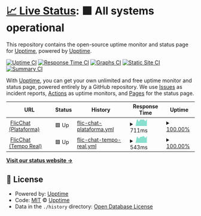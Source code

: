 # [📈 Live Status](https://demo.upptime.js.org): <!--live status--> **🟩 All systems operational**

This repository contains the open-source uptime monitor and status page for [Upptime](https://upptime.js.org), powered by [Upptime](https://github.com/upptime/upptime).

[![Uptime CI](https://github.com/flicchat/flicchat/workflows/Uptime%20CI/badge.svg)](https://github.com/flicchat/flicchat/actions?query=workflow%3A%22Uptime+CI%22)
[![Response Time CI](https://github.com/flicchat/flicchat/workflows/Response%20Time%20CI/badge.svg)](https://github.com/flicchat/flicchat/actions?query=workflow%3A%22Response+Time+CI%22)
[![Graphs CI](https://github.com/flicchat/flicchat/workflows/Graphs%20CI/badge.svg)](https://github.com/flicchat/flicchat/actions?query=workflow%3A%22Graphs+CI%22)
[![Static Site CI](https://github.com/flicchat/flicchat/workflows/Static%20Site%20CI/badge.svg)](https://github.com/flicchat/flicchat/actions?query=workflow%3A%22Static+Site+CI%22)
[![Summary CI](https://github.com/flicchat/flicchat/workflows/Summary%20CI/badge.svg)](https://github.com/flicchat/flicchat/actions?query=workflow%3A%22Summary+CI%22)

With [Upptime](https://upptime.js.org), you can get your own unlimited and free uptime monitor and status page, powered entirely by a GitHub repository. We use [Issues](https://github.com/upptime/upptime/issues) as incident reports, [Actions](https://github.com/flicchat/flicchat/actions) as uptime monitors, and [Pages](https://demo.upptime.js.org) for the status page.

<!--start: status pages-->
<!-- This summary is generated by Upptime (https://github.com/upptime/upptime) -->
<!-- Do not edit this manually, your changes will be overwritten -->
<!-- prettier-ignore -->
| URL | Status | History | Response Time | Uptime |
| --- | ------ | ------- | ------------- | ------ |
| <img alt="" src="https://icons.duckduckgo.com/ip3/app.flicchat.com.ico" height="13"> [FlicChat (Plataforma)](https://app.flicchat.com) | 🟩 Up | [flic-chat-plataforma.yml](https://github.com/flicchat/flicchat/commits/HEAD/history/flic-chat-plataforma.yml) | <details><summary><img alt="Response time graph" src="./graphs/flic-chat-plataforma/response-time-week.png" height="20"> 711ms</summary><br><a href="https://flicchat.github.io/flicchat/history/flic-chat-plataforma"><img alt="Response time 644" src="https://img.shields.io/endpoint?url=https%3A%2F%2Fraw.githubusercontent.com%2Fflicchat%2Fflicchat%2FHEAD%2Fapi%2Fflic-chat-plataforma%2Fresponse-time.json"></a><br><a href="https://flicchat.github.io/flicchat/history/flic-chat-plataforma"><img alt="24-hour response time 803" src="https://img.shields.io/endpoint?url=https%3A%2F%2Fraw.githubusercontent.com%2Fflicchat%2Fflicchat%2FHEAD%2Fapi%2Fflic-chat-plataforma%2Fresponse-time-day.json"></a><br><a href="https://flicchat.github.io/flicchat/history/flic-chat-plataforma"><img alt="7-day response time 711" src="https://img.shields.io/endpoint?url=https%3A%2F%2Fraw.githubusercontent.com%2Fflicchat%2Fflicchat%2FHEAD%2Fapi%2Fflic-chat-plataforma%2Fresponse-time-week.json"></a><br><a href="https://flicchat.github.io/flicchat/history/flic-chat-plataforma"><img alt="30-day response time 651" src="https://img.shields.io/endpoint?url=https%3A%2F%2Fraw.githubusercontent.com%2Fflicchat%2Fflicchat%2FHEAD%2Fapi%2Fflic-chat-plataforma%2Fresponse-time-month.json"></a><br><a href="https://flicchat.github.io/flicchat/history/flic-chat-plataforma"><img alt="1-year response time 646" src="https://img.shields.io/endpoint?url=https%3A%2F%2Fraw.githubusercontent.com%2Fflicchat%2Fflicchat%2FHEAD%2Fapi%2Fflic-chat-plataforma%2Fresponse-time-year.json"></a></details> | <details><summary><a href="https://flicchat.github.io/flicchat/history/flic-chat-plataforma">100.00%</a></summary><a href="https://flicchat.github.io/flicchat/history/flic-chat-plataforma"><img alt="All-time uptime 100.00%" src="https://img.shields.io/endpoint?url=https%3A%2F%2Fraw.githubusercontent.com%2Fflicchat%2Fflicchat%2FHEAD%2Fapi%2Fflic-chat-plataforma%2Fuptime.json"></a><br><a href="https://flicchat.github.io/flicchat/history/flic-chat-plataforma"><img alt="24-hour uptime 100.00%" src="https://img.shields.io/endpoint?url=https%3A%2F%2Fraw.githubusercontent.com%2Fflicchat%2Fflicchat%2FHEAD%2Fapi%2Fflic-chat-plataforma%2Fuptime-day.json"></a><br><a href="https://flicchat.github.io/flicchat/history/flic-chat-plataforma"><img alt="7-day uptime 100.00%" src="https://img.shields.io/endpoint?url=https%3A%2F%2Fraw.githubusercontent.com%2Fflicchat%2Fflicchat%2FHEAD%2Fapi%2Fflic-chat-plataforma%2Fuptime-week.json"></a><br><a href="https://flicchat.github.io/flicchat/history/flic-chat-plataforma"><img alt="30-day uptime 100.00%" src="https://img.shields.io/endpoint?url=https%3A%2F%2Fraw.githubusercontent.com%2Fflicchat%2Fflicchat%2FHEAD%2Fapi%2Fflic-chat-plataforma%2Fuptime-month.json"></a><br><a href="https://flicchat.github.io/flicchat/history/flic-chat-plataforma"><img alt="1-year uptime 100.00%" src="https://img.shields.io/endpoint?url=https%3A%2F%2Fraw.githubusercontent.com%2Fflicchat%2Fflicchat%2FHEAD%2Fapi%2Fflic-chat-plataforma%2Fuptime-year.json"></a></details>
| <img alt="" src="https://icons.duckduckgo.com/ip3/realtime.flicchat.com.ico" height="13"> [FlicChat (Tempo Real)](https://realtime.flicchat.com) | 🟩 Up | [flic-chat-tempo-real.yml](https://github.com/flicchat/flicchat/commits/HEAD/history/flic-chat-tempo-real.yml) | <details><summary><img alt="Response time graph" src="./graphs/flic-chat-tempo-real/response-time-week.png" height="20"> 543ms</summary><br><a href="https://flicchat.github.io/flicchat/history/flic-chat-tempo-real"><img alt="Response time 483" src="https://img.shields.io/endpoint?url=https%3A%2F%2Fraw.githubusercontent.com%2Fflicchat%2Fflicchat%2FHEAD%2Fapi%2Fflic-chat-tempo-real%2Fresponse-time.json"></a><br><a href="https://flicchat.github.io/flicchat/history/flic-chat-tempo-real"><img alt="24-hour response time 615" src="https://img.shields.io/endpoint?url=https%3A%2F%2Fraw.githubusercontent.com%2Fflicchat%2Fflicchat%2FHEAD%2Fapi%2Fflic-chat-tempo-real%2Fresponse-time-day.json"></a><br><a href="https://flicchat.github.io/flicchat/history/flic-chat-tempo-real"><img alt="7-day response time 543" src="https://img.shields.io/endpoint?url=https%3A%2F%2Fraw.githubusercontent.com%2Fflicchat%2Fflicchat%2FHEAD%2Fapi%2Fflic-chat-tempo-real%2Fresponse-time-week.json"></a><br><a href="https://flicchat.github.io/flicchat/history/flic-chat-tempo-real"><img alt="30-day response time 489" src="https://img.shields.io/endpoint?url=https%3A%2F%2Fraw.githubusercontent.com%2Fflicchat%2Fflicchat%2FHEAD%2Fapi%2Fflic-chat-tempo-real%2Fresponse-time-month.json"></a><br><a href="https://flicchat.github.io/flicchat/history/flic-chat-tempo-real"><img alt="1-year response time 483" src="https://img.shields.io/endpoint?url=https%3A%2F%2Fraw.githubusercontent.com%2Fflicchat%2Fflicchat%2FHEAD%2Fapi%2Fflic-chat-tempo-real%2Fresponse-time-year.json"></a></details> | <details><summary><a href="https://flicchat.github.io/flicchat/history/flic-chat-tempo-real">100.00%</a></summary><a href="https://flicchat.github.io/flicchat/history/flic-chat-tempo-real"><img alt="All-time uptime 100.00%" src="https://img.shields.io/endpoint?url=https%3A%2F%2Fraw.githubusercontent.com%2Fflicchat%2Fflicchat%2FHEAD%2Fapi%2Fflic-chat-tempo-real%2Fuptime.json"></a><br><a href="https://flicchat.github.io/flicchat/history/flic-chat-tempo-real"><img alt="24-hour uptime 100.00%" src="https://img.shields.io/endpoint?url=https%3A%2F%2Fraw.githubusercontent.com%2Fflicchat%2Fflicchat%2FHEAD%2Fapi%2Fflic-chat-tempo-real%2Fuptime-day.json"></a><br><a href="https://flicchat.github.io/flicchat/history/flic-chat-tempo-real"><img alt="7-day uptime 100.00%" src="https://img.shields.io/endpoint?url=https%3A%2F%2Fraw.githubusercontent.com%2Fflicchat%2Fflicchat%2FHEAD%2Fapi%2Fflic-chat-tempo-real%2Fuptime-week.json"></a><br><a href="https://flicchat.github.io/flicchat/history/flic-chat-tempo-real"><img alt="30-day uptime 100.00%" src="https://img.shields.io/endpoint?url=https%3A%2F%2Fraw.githubusercontent.com%2Fflicchat%2Fflicchat%2FHEAD%2Fapi%2Fflic-chat-tempo-real%2Fuptime-month.json"></a><br><a href="https://flicchat.github.io/flicchat/history/flic-chat-tempo-real"><img alt="1-year uptime 100.00%" src="https://img.shields.io/endpoint?url=https%3A%2F%2Fraw.githubusercontent.com%2Fflicchat%2Fflicchat%2FHEAD%2Fapi%2Fflic-chat-tempo-real%2Fuptime-year.json"></a></details>

<!--end: status pages-->

[**Visit our status website →**](https://demo.upptime.js.org)

## 📄 License

- Powered by: [Upptime](https://github.com/upptime/upptime)
- Code: [MIT](./LICENSE) © [Upptime](https://upptime.js.org)
- Data in the `./history` directory: [Open Database License](https://opendatacommons.org/licenses/odbl/1-0/)
